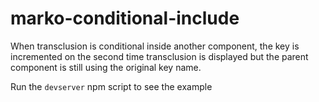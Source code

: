# marko-conditional-include

When transclusion is conditional inside another component, the key is incremented on the second time transclusion is displayed but the parent component is still using the original key name.

Run the `devserver` npm script to see the example
